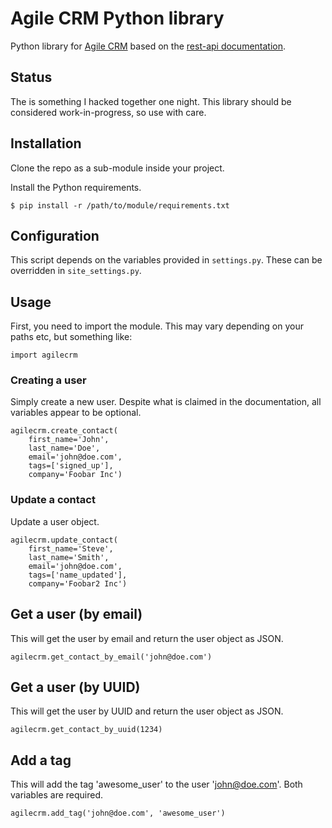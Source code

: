 # Agile CRM Python library
Python library for [Agile CRM](https://www.agilecrm.com/) based on the [rest-api documentation](https://github.com/agilecrm/rest-api).

## Status
The is something I hacked together one night. This library should be considered work-in-progress, so use with care.

## Installation
Clone the repo as a sub-module inside your project.

Install the Python requirements.

    $ pip install -r /path/to/module/requirements.txt

## Configuration
This script depends on the variables provided in `settings.py`. These can be overridden in `site_settings.py`.

## Usage
First, you need to import the module. This may vary depending on your paths etc, but something like:

    import agilecrm

### Creating a user
Simply create a new user. Despite what is claimed in the documentation, all variables appear to be optional.

    agilecrm.create_contact(
        first_name='John',
        last_name='Doe',
        email='john@doe.com',
        tags=['signed_up'],
        company='Foobar Inc')

### Update a contact
Update a user object.

    agilecrm.update_contact(
        first_name='Steve',
        last_name='Smith',
        email='john@doe.com',
        tags=['name_updated'],
        company='Foobar2 Inc')


## Get a user (by email)
This will get the user by email and return the user object as JSON.

    agilecrm.get_contact_by_email('john@doe.com')

## Get a user (by UUID)
This will get the user by UUID and return the user object as JSON.

    agilecrm.get_contact_by_uuid(1234)

## Add a tag
This will add the tag 'awesome_user' to the user 'john@doe.com'. Both variables are required.

    agilecrm.add_tag('john@doe.com', 'awesome_user')
